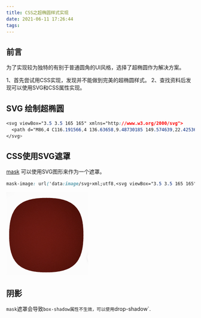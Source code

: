 ```yaml
---
title: CSS之超椭圆样式实现
date: 2021-06-11 17:26:44
tags:
---
```


## 前言

为了实现较为独特的有别于普通圆角的UI风格，选择了超椭圆作为解决方案。

1、首先尝试用CSS实现，发现并不能做到完美的超椭圆样式。
2、查找资料后发现可以使用SVG和CSS属性实现。

## SVG 绘制超椭圆

```css
<svg viewBox="3.5 3.5 165 165" xmlns="http://www.w3.org/2000/svg">
  <path d="M86,4 C116.191566,4 136.63658,9.48730185 149.574639,22.4253609 C162.512698,35.3634199 168,52.808434 168,86 C168,116.191566 162.512698,136.63658 149.574639,149.574639 C136.63658,162.512698 116.191566,168 86,168 C55.8084337,168 35.3634199,162.512698 22.4253609,149.574639 C9.48730185,136.63658 4,116.191566 4,86 C4,55.8084337 9.48730185,35.3634199 22.4253609,22.4253609 C35.3634199,9.48730185 55.8084337,4 86,4 Z"/>
</svg>
```

## CSS使用SVG遮罩

[mask](https://developer.mozilla.org/zh-CN/docs/Web/CSS/mask) 可以使用SVG图形来作为一个遮罩。

```css
mask-image: url('data:image/svg+xml;utf8,<svg viewBox="3.5 3.5 165 165" xmlns="http://www.w3.org/2000/svg"><path d="M86,4 C116.191566,4 136.63658,9.48730185 149.574639,22.4253609 C162.512698,35.3634199 168,52.808434 168,86 C168,116.191566 162.512698,136.63658 149.574639,149.574639 C136.63658,162.512698 116.191566,168 86,168 C55.8084337,168 35.3634199,162.512698 22.4253609,149.574639 C9.48730185,136.63658 4,116.191566 4,86 C4,55.8084337 9.48730185,35.3634199 22.4253609,22.4253609 C35.3634199,9.48730185 55.8084337,4 86,4 Z"/></svg>');
```

![image1](/images/css_mask.png)

## 阴影

`mask`遮罩会导致`box-shadow属性不生效，可以使用`drop-shadow`.
